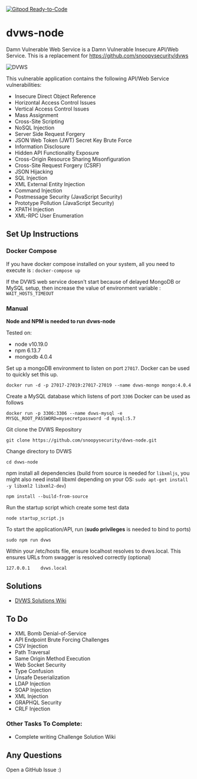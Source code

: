[![Gitpod Ready-to-Code](https://img.shields.io/badge/Gitpod-Ready--to--Code-blue?logo=gitpod)](https://gitpod.io/#https://github.com/snoopysecurity/dvws-node) 

# dvws-node
Damn Vulnerable Web Service is a Damn Vulnerable Insecure API/Web Service. This is a replacement for https://github.com/snoopysecurity/dvws

![DVWS](https://snoopysecurity.github.io/assets/dvws.png)



This vulnerable application contains the following API/Web Service vulnerabilities:

* Insecure Direct Object Reference
* Horizontal Access Control Issues
* Vertical Access Control Issues
* Mass Assignment
* Cross-Site Scripting 
* NoSQL Injection
* Server Side Request Forgery
* JSON Web Token (JWT) Secret Key Brute Force
* Information Disclosure
* Hidden API Functionality Exposure
* Cross-Origin Resource Sharing Misonfiguration
* Cross-Site Request Forgery (CSRF)
* JSON Hijacking
* SQL Injection
* XML External Entity Injection
* Command Injection
* Postmessage Security (JavaScript Security)
* Prototype Pollution (JavaScript Security)
* XPATH Injection
* XML-RPC User Enumeration

## Set Up Instructions

### Docker Compose

If you have docker compose installed on your system, all you need to execute is : `docker-compose up`

If the DVWS web service doesn't start because of delayed MongoDB or MySQL setup, then increase the value of environment variable : `WAIT_HOSTS_TIMEOUT`

### Manual

**Node and NPM is needed to run dvws-node**

Tested on:
* node v10.19.0
* npm 6.13.7
* mongodb 4.0.4


Set up a mongoDB environment to listen on port `27017`. Docker can be used to quickly set this up. 

```
docker run -d -p 27017-27019:27017-27019 --name dvws-mongo mongo:4.0.4
```

Create a MySQL database which listens of port `3306` Docker can be used as follows

```
docker run -p 3306:3306 --name dvws-mysql -e MYSQL_ROOT_PASSWORD=mysecretpassword -d mysql:5.7
```

Git clone the DVWS Repository 

```
git clone https://github.com/snoopysecurity/dvws-node.git
```

Change directory to DVWS

```
cd dvws-node
```

npm install all dependencies  (build from source is needed for `libxmljs`, you might also need install libxml depending on your OS: `sudo apt-get install -y libxml2 libxml2-dev`)


```
npm install --build-from-source
```



Run the startup script which create some test data

```
node startup_script.js
```

To start the application/API, run (**sudo privileges** is needed to bind to ports)

```
sudo npm run dvws
```

Within your /etc/hosts file, ensure localhost resolves to dvws.local. This ensures URLs from swagger is resolved correctly (optional)

```
127.0.0.1    dvws.local
```

## Solutions
* [DVWS Solutions Wiki](https://github.com/snoopysecurity/dvws-node/wiki)



## To Do
* XML Bomb Denial-of-Service
* API Endpoint Brute Forcing Challenges
* CSV Injection
* Path Traversal 
* Same Origin Method Execution
* Web Socket Security
* Type Confusion
* Unsafe Deserialization  
* LDAP Injection
* SOAP Injection
* XML Injection
* GRAPHQL Security
* CRLF Injection


### Other Tasks To Complete:
* Complete writing Challenge Solution Wiki


## Any Questions

Open a GitHub Issue :) 
